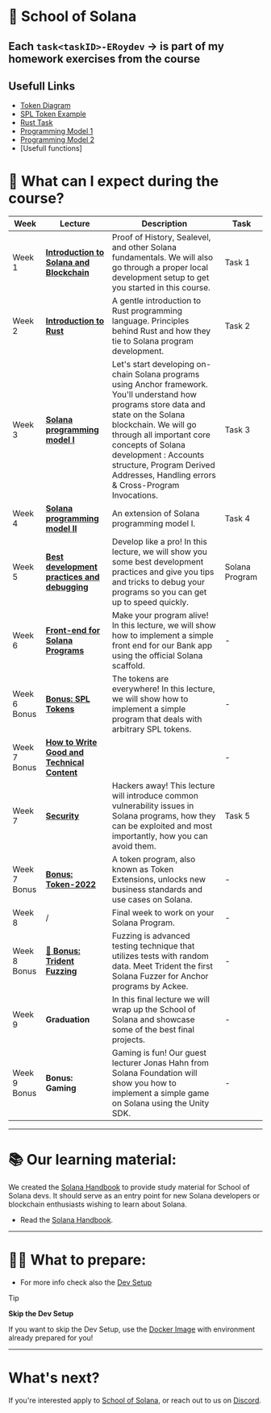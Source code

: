 

# 💜 School of Solana
## Each `task<taskID>-ERoydev` -> is part of my homework exercises from the course


## Usefull Links
- [Token Diagram](https://github.com/ERoydev/school-of-solana-ackee/blob/main/Token%20Diagram.png)
- [SPL Token Example](https://github.com/ERoydev/school-of-solana-ackee/tree/main/Bonus-Tokens/spl-escrow)
- [Rust Task](https://github.com/ERoydev/school-of-solana-ackee/tree/main/2.lesson/task2-ERoydev)
- [Programming Model 1](https://github.com/ERoydev/school-of-solana-ackee/tree/main/3.%20Programming%20Model%201/task3-ERoydev)
- [Programming Model 2](https://github.com/ERoydev/school-of-solana-ackee/tree/main/4.%20Programmin%20Model%202/task4-ERoydev)
- [Usefull functions]


# 📝 What can I expect during the course?

|Week|Lecture|Description|Task|
|--|--|--|--|
|Week 1|[**Introduction to Solana and Blockchain**](./1.lesson/)|Proof of History, Sealevel, and other Solana fundamentals. We will also go through a proper local development setup to get you started in this course.|Task 1|
|Week 2|[**Introduction to Rust**](./2.lesson/)|A gentle introduction to Rust programming language. Principles behind Rust and how they tie to Solana program development.|Task 2|
|Week 3|[**Solana programming model I**](./3.lesson/)|Let's start developing on-chain Solana programs using Anchor framework. You'll understand how programs store data and state on the Solana blockchain. We will go through all important core concepts of Solana development : Accounts structure, Program Derived Addresses, Handling errors & Cross-Program Invocations.|Task 3|
|Week 4|[**Solana programming model II**](./4.lesson/)|An extension of Solana programming model I.|Task 4|
|Week 5|[**Best development practices and debugging**](./5.lesson/)| Develop like a pro! In this lecture, we will show you some best development practices and give you tips and tricks to debug your programs so you can get up to speed quickly. |Solana Program|
|Week 6|[**Front-end for Solana Programs**](./6.lesson/)|Make your program alive! In this lecture, we will show how to implement a simple front end for our Bank app using the official Solana scaffold.|-|
|Week 6 Bonus|[**Bonus: SPL Tokens**](./Bonus-SPL-Token/)|The tokens are everywhere! In this lecture, we will show how to implement a simple program that deals with arbitrary SPL tokens.|-|
|Week 7 Bonus|[**How to Write Good and Technical Content**]()||-|
|Week 7|[**Security**](./7.lesson/)|Hackers away! This lecture will introduce common vulnerability issues in Solana programs, how they can be exploited and most importantly, how you can avoid them.|Task 5|
|Week 7 Bonus|[**Bonus: Token-2022**](./Bonus-Token-2022/)|A token program, also known as Token Extensions, unlocks new business standards and use cases on Solana.|-|
|Week 8|/|Final week to work on your Solana Program.|-|
|Week 8 Bonus|[🔱 **Bonus: Trident Fuzzing**](./Bonus-Trident/)|Fuzzing is advanced testing technique that utilizes tests with random data. Meet Trident the first Solana Fuzzer for Anchor programs by Ackee.|-|
|Week 9|**Graduation**|In this final lecture we will wrap up the School of Solana and showcase some of the best final projects.|-|
|Week 9 Bonus|**Bonus: Gaming**|Gaming is fun! Our guest lecturer Jonas Hahn from Solana Foundation will show you how to implement a simple game on Solana using the Unity SDK.|-|

</div>

-----

# 📚 Our learning material:
We created the [Solana Handbook](https://ackee.xyz/solana/book/) to provide study material for School of Solana devs. It should serve as an entry point for new Solana developers or blockchain enthusiasts wishing to learn about Solana.

- Read the [Solana Handbook](https://ackee.xyz/solana/book/).

-----

# 👩‍💻 What to prepare:
- For more info check also the [Dev Setup](./1.lesson/README.md/#dev-setup)

> [!TIP]
> **Skip the Dev Setup**
>
> If you want to skip the Dev Setup, use the [Docker Image](./1.lesson/Docker.md) with environment already prepared for you!

-----


# What's next?
If you're interested apply to [School of Solana](https://school-of-solana.beehiiv.com/), or reach out to us on [Discord](https://discord.gg/z3JVuZyFnp).


